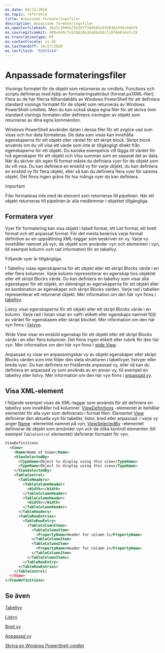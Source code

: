 ```yaml
---
ms.date: 09/13/2016
ms.topic: reference
title: Anpassade formateringsfiler
description: Anpassade formateringsfiler
ms.openlocfilehash: 16e1c1046e25b35ff346585a5fd930c449c04bf8
ms.sourcegitcommit: 488a940c7c828820b36a6ba56c119f64614afc29
ms.translationtype: MT
ms.contentlocale: sv-SE
ms.lasthandoff: 10/27/2020
ms.locfileid: "92653244"
---
```

# <a name="custom-formatting-files"></a>Anpassade formateringsfiler

Visnings formatet för de objekt som returneras av cmdlets, Functions och scripts definieras med hjälp av formateringsattribut (format.ps1XML-filer). Flera av de här filerna tillhandahålls av Windows PowerShell för att definiera standard visnings formatet för de objekt som returneras av Windows PowerShell-cmdlets. Men du kan också skapa egna filer för att skriva över standard visnings formaten eller definiera visningen av objekt som returneras av dina egna kommandon.

Windows PowerShell använder datan i dessa filer för att avgöra vad som visas och hur data formateras. De data som visas kan innehålla egenskaperna för ett objekt eller värdet för ett skript block.  Skript block används om du vill visa ett värde som inte är tillgängligt direkt från egenskaperna för ett objekt. Du kanske exempelvis vill lägga till värdet för två egenskaper för ett objekt och Visa summan som en separat del av data. När du skriver din egen fil format måste du definiera *vyer* för de objekt som du vill visa. Du kan definiera en enskild vy för varje objekt, du kan definiera en enskild vy för flera objekt, eller så kan du definiera flera vyer för samma objekt. Det finns ingen gräns för hur många vyer du kan definiera.

> [!IMPORTANT]
> Filer formateras inte med de element som returneras till pipelinen. När ett objekt returneras till pipelinen är alla medlemmar i objektet tillgängliga.

## <a name="format-views"></a>Formatera vyer

Vyer för formatering kan visa objekt i tabell format, ett List format, ett brett format och ett anpassat format. För det mesta beskrivs varje format definition av en uppsättning XML-taggar som beskriver en vy. Varje vy innehåller namnet på vyn, de objekt som använder vyn och elementen i vyn, till exempel kolumn-och rad information för en tabellvy.

Följande vyer är tillgängliga.

I Tabellvy visas egenskaperna för ett objekt eller ett skript Blocks värde i en eller flera kolumner. Varje kolumn representerar en egenskap hos objektet eller ett skript Blocks värde. Du kan definiera en tabellvy som visar alla egenskaper för ett objekt, en delmängd av egenskaperna för ett objekt eller en kombination av egenskaper och skript Blocks värden. Varje rad i tabellen representerar ett returnerat objekt. Mer information om den här vyn finns i [tabellvy](../format/creating-a-table-view.md).

Listvy visar egenskaperna för ett objekt eller ett skript Blocks värde i en kolumn. Varje rad i listan visar en valfri etikett eller egenskaps namnet följt av värdet för egenskapen eller skript blocket. Mer information om den här vyn finns i [listvyn](../format/creating-a-list-view.md).

Wide View visar en enskild egenskap för ett objekt eller ett skript Blocks värde i en eller flera kolumner. Det finns ingen etikett eller rubrik för den här vyn. Mer information om den här vyn finns i [wide View](../format/creating-a-wide-view.md).

Anpassad vy visar en anpassningsbar vy av objekt egenskaper eller skript Blocks värden som inte följer den stela strukturen i tabellvyer, listvyer eller breda vyer. Du kan definiera en fristående anpassad vy, eller så kan du definiera en anpassad vy som används av en annan vy, till exempel en tabellvy eller listvy. Mer information om den här vyn finns i [anpassad vy](../format/creating-custom-controls.md).

## <a name="view-xml-elements"></a>Visa XML-element

I följande exempel visas de XML-taggar som används för att definiera en tabellvy som innehåller två kolumner. [ViewDefinitions](../format/viewdefinitions-element-format.md) -elementet är behållar elementet för alla vyer som definierats i format filen. Elementet [View](../format/view-element-format.md) definierar den aktuella vyn för tabeller, listor, bred eller anpassad. I varje vy anger [Name](../format/name-element-for-view-format.md) -elementet namnet på vyn, [ViewSelectedBy](../format/viewselectedby-element-format.md) -elementet definierar de objekt som använder vyn och de olika kontroll elementen (till exempel `TableControl` elementet) definierar formatet för vyn.

```xml
ViewDefinitions
  <View>
    <Name>Name of View</Name>
    <ViewSelectedBy>
      <TypeName>Object to display using this view</TypeName>
      <TypeName>Object to display using this view</TypeName>
    </ViewSelectedBy>
    <TableControl>
      <TableHeaders>
        <TableColumnHeader>
          <Width></Width>
        </TableColumnHeader>
        <TableColumnHeader>
          <Width></Width>
        </TableColumnHeader>
      </TableHeaders>
      <TableRowEntries>
        <TableRowEntry>
          <TableColumnItems>
            <TableColumnItem>
              <PropertyName>Header for column 1</PropertyName>
            </TableColumnItem>
            <TableColumnItem>
              <PropertyName>Header for column 2</PropertyName>
            </TableColumnItem>
          </TableColumnItems>
        </TableRowEntry>
      </TableRowEntries>
    </TableControl)
  </View>
</ViewDefinitions>

```

## <a name="see-also"></a>Se även

[Tabellvy](../format/creating-a-table-view.md)

[Listvy](../format/creating-a-list-view.md)

[Bred vy](../format/creating-a-wide-view.md)

[Anpassad vy](../format/creating-custom-controls.md)

[Skriva en Windows PowerShell-cmdlet](./writing-a-windows-powershell-cmdlet.md)
